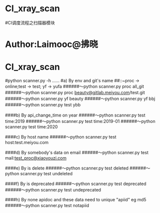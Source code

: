 # CI_xray_scan
#CI调度流程之扫描器模块
# Author:Laimooc@拂晓
# CI_xray_scan

#python scanner.py -h
......
#a) By env and git's name
##::~proc -> online;test -> test; yf -> yufa
######～python scanner.py proc all_git
######～python scanner.py proc beauty@gitlab.meiyou.com/test.git
######～python scanner.py yf beauty
######～python scanner.py yf bbj
######～python scanner.py test ybb

####b) By api_change_time on year
######～python scanner.py test time:2019
######～python scanner.py test time:2019-01
######～python scanner.py test time:2020

####c) By host name
######～python scanner.py test host:test.meiyou.com

####d) By somebody's data on email
######～python scanner.py test mail:test_proc@xiaoyouzi.com

####e) By is delete
######～python scanner.py test deleted
######～python scanner.py test undeleted

####f) By is deprecated
######～python scanner.py test deprecated
######～python scanner.py test undeprecated

####h) By none apidoc and these data need to unique "apiid" eg md5
######～python scanner.py test notapiid
